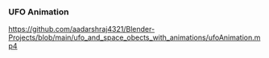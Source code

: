 ### UFO Animation
https://github.com/aadarshraj4321/Blender-Projects/blob/main/ufo_and_space_obects_with_animations/ufoAnimation.mp4
